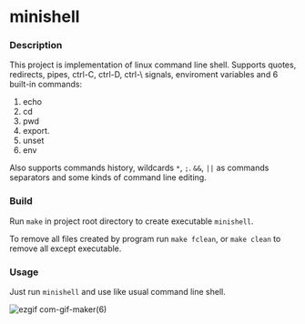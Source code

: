 # minishell

### Description

This project is implementation of linux command line shell. Supports quotes, redirects, pipes, ctrl-C, ctrl-D, ctrl-\ signals, enviroment variables and 6 built-in commands:

1. echo
2. cd
3. pwd
4. export.
5. unset
6. env

Also supports commands history, wildcards `*`, `;`. `&&`, `||` as commands separators and some kinds of command line editing. 

### Build

Run `make` in project root directory to create executable `minishell`.
 
To remove all files created by program run `make fclean`, or `make clean` to remove all except executable.
 
### Usage

Just run `minishell` and use like usual command line shell.

![ezgif com-gif-maker(6)](https://user-images.githubusercontent.com/36854467/140644770-6a8eb7b3-d672-4165-9504-aa70338742b3.gif)
